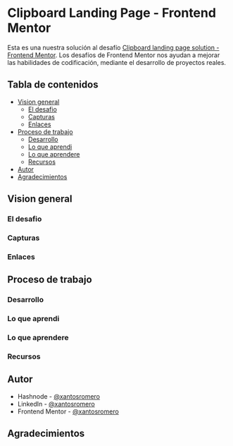 # Clipboard Landing Page - Frontend Mentor

Esta es una nuestra solución al desafío [Clipboard landing page solution - Frontend Mentor](https://www.frontendmentor.io/challenges/clipboard-landing-page-5cc9bccd6c4c91111378ecb9). 
Los desafíos de Frontend Mentor nos ayudan a mejorar las habilidades de codificación, mediante el desarrollo de proyectos reales.

## Tabla de contenidos

- [Vision general](#vision-general)
  - [El desafio](#el-desafio)
  - [Capturas](#capturas)
  - [Enlaces](#enlaces)
- [Proceso de trabajo](#proceso-de-trabajo)
  - [Desarrollo](#desarrollo)
  - [Lo que aprendi](#lo-que-aprendi)
  - [Lo que aprendere](#lo-que-aprendere)
  - [Recursos](#recursos)
- [Autor](#autor)
- [Agradecimientos](#agradecimientos)

## Vision general

### El desafio

### Capturas

### Enlaces

## Proceso de trabajo

### Desarrollo

### Lo que aprendi

### Lo que aprendere

### Recursos

## Autor

- Hashnode - [@xantosromero](https://xantosromero.hashnode.dev/)
- LinkedIn - [@xantosromero](https://www.linkedin.com/in/xantosromero/)
- Frontend Mentor - [@xantosromero](https://www.frontendmentor.io/profile/xantosromerodev)

## Agradecimientos
